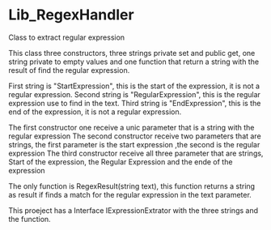 # Lib_RegexHandler
Class to extract regular expression

This class three constructors,
three strings private set and public get, 
one string private to empty values 
and one function that return a string with the result of find the regular expression.

First string is "StartExpression", this is the start of the expression, it is not a regular expression.
Second string is "RegularExpression", this is the regular expression use to find in the text.
Third string is "EndExpression", this is the end of the expression, it is not a regular expression.

The first constructor one receive a unic parameter that is a string with the regular expression
The second constructor receive two parameters that are strings, the first parameter is the start expression ,the second is the regular expression
The third constructor receive all three parameter that are strings, Start of the expression, the Regular Expression and the ende of the expression

The only function is RegexResult(string text), this function returns a string as result if finds a match for the regular expression in the text parameter.


This proeject has a Interface IExpressionExtrator with the three strings and the function.

